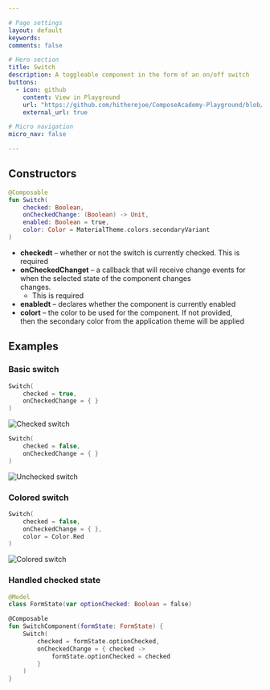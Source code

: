 ```yaml
---

# Page settings
layout: default
keywords:
comments: false

# Hero section
title: Switch
description: A toggleable component in the form of an on/off switch
buttons:
  - icon: github
    content: View in Playground
    url: "https://github.com/hitherejoe/ComposeAcademy-Playground/blob/master/app/src/main/java/co/joebirch/composeplayground/material/switch.kt"
    external_url: true

# Micro navigation
micro_nav: false

---
```


## Constructors

```kotlin
@Composable
fun Switch(
    checked: Boolean,
    onCheckedChange: (Boolean) -> Unit,
    enabled: Boolean = true,
    color: Color = MaterialTheme.colors.secondaryVariant
)
```

* **checkedt** – whether or not the switch is currently checked. This is required
* **onCheckedChanget** – a callback that will receive change events for  
when the selected state of the component changes  
changes.    
  * This is required
* **enabledt** – declares whether the component is currently enabled
* **colort** – the color to be used for the component. If not provided,  
then the secondary color from the application theme will be applied

## Examples

### Basic switch

```kotlin
Switch(
    checked = true,
    onCheckedChange = { }
)
```

![Checked switch](/academy/material/media/switch_checked.png)


```kotlin
Switch(
    checked = false,
    onCheckedChange = { }
)
```

![Unchecked switch](/academy/material/media/switch_unchecked.png)

### Colored switch

```kotlin
Switch(
    checked = false,
    onCheckedChange = { },
    color = Color.Red
)
```

![Colored switch](/academy/material/media/switch_colored.png)

### Handled checked state

```kotlin
@Model
class FormState(var optionChecked: Boolean = false)

@Composable
fun SwitchComponent(formState: FormState) {
    Switch(
        checked = formState.optionChecked,
        onCheckedChange = { checked ->
            formState.optionChecked = checked
        }
    )
}
```
